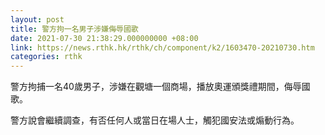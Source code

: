 ```yaml
---
layout: post
title: 警方拘一名男子涉嫌侮辱國歌
date: 2021-07-30 21:38:29.000000000 +08:00
link: https://news.rthk.hk/rthk/ch/component/k2/1603470-20210730.htm
categories: rthk
---
```


警方拘捕一名40歲男子，涉嫌在觀塘一個商場，播放奧運頒獎禮期間，侮辱國歌。

警方說會繼續調查，有否任何人或當日在場人士，觸犯國安法或煽動行為。

